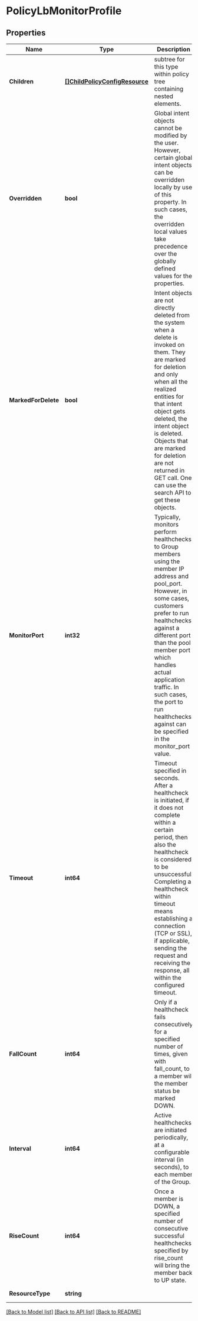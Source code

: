 # PolicyLbMonitorProfile

## Properties
Name | Type | Description | Notes
------------ | ------------- | ------------- | -------------
**Children** | [**[]ChildPolicyConfigResource**](ChildPolicyConfigResource.md) | subtree for this type within policy tree containing nested elements.  | [optional] [default to null]
**Overridden** | **bool** | Global intent objects cannot be modified by the user. However, certain global intent objects can be overridden locally by use of this property. In such cases, the overridden local values take precedence over the globally defined values for the properties.  | [optional] [default to false]
**MarkedForDelete** | **bool** | Intent objects are not directly deleted from the system when a delete is invoked on them. They are marked for deletion and only when all the realized entities for that intent object gets deleted, the intent object is deleted. Objects that are marked for deletion are not returned in GET call. One can use the search API to get these objects.  | [optional] [default to false]
**MonitorPort** | **int32** | Typically, monitors perform healthchecks to Group members using the member IP address and pool_port. However, in some cases, customers prefer to run healthchecks against a different port than the pool member port which handles actual application traffic. In such cases, the port to run healthchecks against can be specified in the monitor_port value.  | [optional] [default to null]
**Timeout** | **int64** | Timeout specified in seconds.  After a healthcheck is initiated, if it does not complete within a certain period, then also the healthcheck is considered to be unsuccessful. Completing a healthcheck within timeout means establishing a connection (TCP or SSL), if applicable, sending the request and receiving the response, all within the configured timeout.  | [optional] [default to 15]
**FallCount** | **int64** | Only if a healthcheck fails consecutively for a specified number of times, given with fall_count, to a member will the member status be marked DOWN.  | [optional] [default to 3]
**Interval** | **int64** | Active healthchecks are initiated periodically, at a configurable interval (in seconds), to each member of the Group.  | [optional] [default to 5]
**RiseCount** | **int64** | Once a member is DOWN, a specified number of consecutive successful healthchecks specified by rise_count will bring the member back to UP state.  | [optional] [default to 3]
**ResourceType** | **string** |  | [default to null]

[[Back to Model list]](../README.md#documentation-for-models) [[Back to API list]](../README.md#documentation-for-api-endpoints) [[Back to README]](../README.md)

